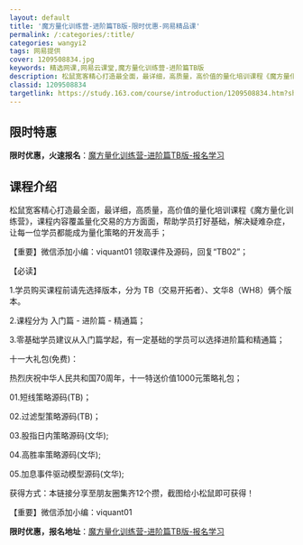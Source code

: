 ```yaml
---
layout: default
title: '魔方量化训练营-进阶篇TB版-限时优惠-网易精品课'
permalink: /:categories/:title/
categories: wangyi2
tags: 网易提供
cover: 1209508834.jpg
keywords: 精选网课,网易云课堂,魔方量化训练营-进阶篇TB版
description: 松鼠宽客精心打造最全面，最详细，高质量，高价值的量化培训课程《魔方量化训练营》，课程内容覆盖量化交易的方方面面，帮助学员
classid: 1209508834
targetlink: https://study.163.com/course/introduction/1209508834.htm?share=1&shareId=1025206652&utm_campaign=share&utm_medium=iphoneShare&utm_source=&utm_u=1025206652
---
```


## 限时特惠

**限时优惠，火速报名**：[魔方量化训练营-进阶篇TB版-报名学习](https://study.163.com/course/introduction/1209508834.htm?share=1&shareId=1025206652&utm_campaign=share&utm_medium=iphoneShare&utm_source=&utm_u=1025206652)

## 课程介绍

松鼠宽客精心打造最全面，最详细，高质量，高价值的量化培训课程《魔方量化训练营》，课程内容覆盖量化交易的方方面面，帮助学员打好基础，解决疑难杂症，让每一位学员都能成为量化策略的开发高手；



【重要】微信添加小编：viquant01 领取课件及源码，回复“TB02”；



【必读】

1.学员购买课程前请先选择版本，分为 TB（交易开拓者）、文华8（WH8）俩个版本。

2.课程分为 入门篇 - 进阶篇 - 精通篇；

3.零基础学员建议从入门篇学起，有一定基础的学员可以选择进阶篇和精通篇；



十一大礼包(免费)：

热烈庆祝中华人民共和国70周年，十一特送价值1000元策略礼包；



01.短线策略源码(TB)；

02.过滤型策略源码(TB)；

03.股指日内策略源码(文华);

04.高胜率策略源码(文华);

05.加息事件驱动模型源码(文华);



获得方式：本链接分享至朋友圈集齐12个攒，截图给小松鼠即可获得！

【重要】微信添加小编：viquant01

**限时优惠，报名地址**：[魔方量化训练营-进阶篇TB版-报名学习](https://study.163.com/course/introduction/1209508834.htm?share=1&shareId=1025206652&utm_campaign=share&utm_medium=iphoneShare&utm_source=&utm_u=1025206652)

